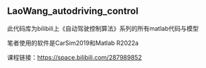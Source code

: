 ## LaoWang_autodriving_control

此代码库为bilibili上《自动驾驶控制算法》系列的所有matlab代码与模型

笔者使用的软件是CarSim2019和Matlab R2022a

课程链接：https://space.bilibili.com/287989852
